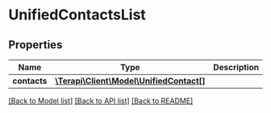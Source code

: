 # UnifiedContactsList

## Properties
Name | Type | Description | Notes
------------ | ------------- | ------------- | -------------
**contacts** | [**\Terapi\Client\Model\UnifiedContact[]**](UnifiedContact.md) |  | [optional] 

[[Back to Model list]](../../README.md#documentation-for-models) [[Back to API list]](../../README.md#documentation-for-api-endpoints) [[Back to README]](../../README.md)

